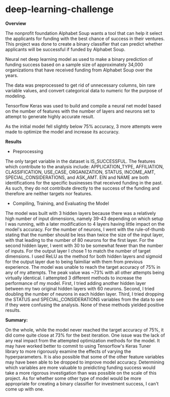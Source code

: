 # deep-learning-challenge


**Overview**

The nonprofit foundation Alphabet Soup wants a tool that can help it select the applicants for funding with the best chance of success in their ventures. This project was done to create a binary classifier that can predict whether applicants will be successful if funded by Alphabet Soup.

Neural net deep learning model as used to make a binary prediction of funding success based on a sample size of approximately 34,000 organizations that have received funding from Alphabet Soup over the years. 

The data was preprocessed to get rid of unnecessary columns, bin rare variable values, and convert categorical data to numeric for the purpose of modeling.

Tensorflow Keras was used to build and compile a neural net model based on the number of features with the number of layers and neurons set to attempt to generate highly accurate result.

As the initial model fell slightly below 75% accuracy, 3 more attempts were made to optimize the model and increase its accuracy.




**Results**



- Preprocessing


The only target variable in the dataset is IS_SUCCESSFUL.
The features which contribute to the analysis include: APPLICATION_TYPE, AFFILIATION, CLASSIFICATION, USE_CASE, ORGANIZATION, STATUS, INCOME_AMT, SPECIAL_CONSIDERATIONS, and ASK_AMT.
EIN and NAME are both identifications for the specific businesses that received funding in the past. As such, they do not contribute directly to the success of the funding and therefore are neither targets nor features.


- Compiling, Training, and Evaluating the Model



The model was built with 3 hidden layers because there was a relatively high number of input dimensions, namely 39-43 depending on which setup I was running, with a later modification to 4 layers having little impact on the model's accuracy.
For the number of neurons, I went with the rule-of-thumb stating that the number should be less than twice the size of the input layer, with that leading to the number of 80 neurons for the first layer. For the second hidden layer, I went with 30 to be somewhat fewer than the number of inputs. For the output layer I chose 1 to match the number of target dimensions.
I used ReLU as the method for both hidden layers and sigmoid for the output layer due to being faimiliar with them from previous experience.
The model was unable to reach the target accuracy of 75% in any of my attempts. The peak value was ~73% with all other attempts being virtually identical.
I attempted 3 different methods to increase the performance of my model.
First, I tried adding another hidden layer between my two original hidden layers with 60 neurons.
Second, I tried doubling the number of neurons in each hidden layer.
Third, I tried dropping the STATUS and SPECIAL_CONSIDERATIONS variables from the data to see if they were confusing the analysis.
None of these methods yielded positive results.



**Summary:**


On the whole, while the model never reached the target accuracy of 75%, it did come quite close at 73% for the best iteration.
One issue was the lack of any real impact from the attempted optimization methods for the model. It may have worked better to commit to using Tensorflow's Keras Tuner library to more rigorously examine the effects of varying the hyperparameters.
It is also possible that some of the other feature variables may have been able to be dropped to improve model accuracy. Determining which variables are more valuable to preidicting funding success would take a more rigorous investigation than was possible on the scale of this project.
As for whether some other type of model would be more appropriate for creating a binary classifier for investment success, I can't come up with one.
